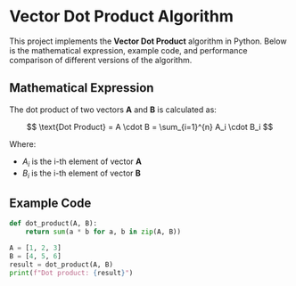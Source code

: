 # Vector Dot Product Algorithm

This project implements the **Vector Dot Product** algorithm in Python. Below is the mathematical expression, example code, and performance comparison of different versions of the algorithm.

## Mathematical Expression

The dot product of two vectors **A** and **B** is calculated as:

$$
\text{Dot Product} = A \cdot B = \sum_{i=1}^{n} A_i \cdot B_i
$$

Where:
- $A_i$ is the i-th element of vector **A**
- $B_i$ is the i-th element of vector **B**

## Example Code

```python
def dot_product(A, B):
    return sum(a * b for a, b in zip(A, B))

A = [1, 2, 3]
B = [4, 5, 6]
result = dot_product(A, B)
print(f"Dot product: {result}")

